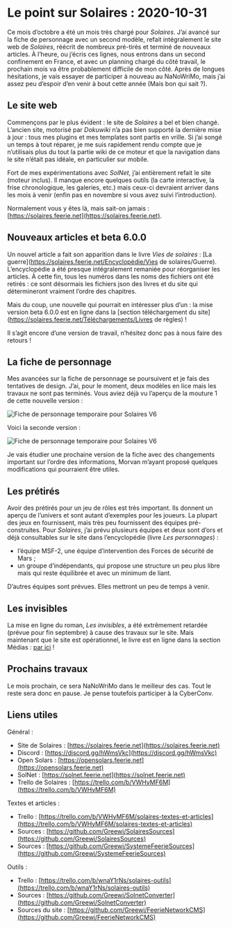 # Le point sur Solaires : 2020-10-31

Ce mois d’octobre a été un mois très chargé pour *Solaires*. J’ai avancé sur la fiche de personnage avec un second modèle, refait intégralement le site web de *Solaires*, réécrit de nombreux pré-tirés et terminé de nouveaux articles. À l’heure, ou j’écris ces lignes, nous entrons dans un second confinement en France, et avec un planning chargé du côté travail, le prochain mois va être probablement difficile de mon côté. Après de longues hésitations, je vais essayer de participer à nouveau au NaNoWriMo, mais j’ai assez peu d’espoir d’en venir à bout cette année (Mais bon qui sait ?).

## Le site web

Commençons par le plus évident : le site de *Solaires* a bel et bien changé. L’ancien site, motorisé par *Dokuwiki* n’a pas bien supporté la dernière mise à jour : tous mes plugins et mes templates sont partis en vrille. Si j’ai songé un temps à tout réparer, je me suis rapidement rendu compte que je n’utilisais plus du tout la partie wiki de ce moteur et que la navigation dans le site n’était pas idéale, en particulier sur mobile.

Fort de mes expérimentations avec *SolNet*, j’ai entièrement refait le site (moteur inclus). Il manque encore quelques outils (la carte interactive, la frise chronologique, les galeries, etc.) mais ceux-ci devraient arriver dans les mois à venir (enfin pas en novembre si vous avez suivi l’introduction).

Normalement vous y êtes là, mais sait-on jamais : [https://solaires.feerie.net](https://solaires.feerie.net).

## Nouveaux articles et beta 6.0.0

Un nouvel article a fait son apparition dans le livre *Vies de solaires* : [La guerre](https://solaires.feerie.net/Encyclopédie/Vies de solaires/Guerre). L’encyclopédie a été presque intégralement remaniée pour réorganiser les articles. À cette fin, tous les numéros dans les noms des fichiers ont été retirés : ce sont désormais les fichiers json des livres et du site qui détermineront vraiment l’ordre des chapitres.

Mais du coup, une nouvelle qui pourrait en intéresser plus d’un : la mise version beta 6.0.0 est en ligne dans la [section téléchargement du site](https://solaires.feerie.net/Téléchargements/Livres de règles) !

Il s’agit encore d’une version de travail, n’hésitez donc pas à nous faire des retours !

## La fiche de personnage

Mes avancées sur la fiche de personnage se poursuivent et je fais des tentatives de design. J’ai, pour le moment, deux modèles en lice mais les travaux ne sont pas terminés. Vous aviez déjà vu l’aperçu de la mouture 1 de cette nouvelle version :

![Fiche de personnage temporaire pour Solaires V6](illustrations/fiche_personnage_solaire_v16_1.png)

Voici la seconde version :

![Fiche de personnage temporaire pour Solaires V6](illustrations/fiche_personnage_solaire_v16_2.png)

Je vais étudier une prochaine version de la fiche avec des changements important sur l’ordre des informations, Morvan m’ayant proposé quelques modifications qui pourraient être utiles.

## Les prétirés

Avoir des prétirés pour un jeu de rôles est très important. Ils donnent un aperçu de l’univers et sont autant d’exemples pour les joueurs. La plupart des jeux en fournissent, mais très peu fournissent des équipes pré-construites. Pour *Solaires*, j’ai prévu plusieurs équipes et deux sont d’ors et déjà consultables sur le site dans l’encyclopédie (livre *Les personnages*) :
* l’équipe MSF-2, une équipe d’intervention des Forces de sécurité de Mars ;
* un groupe d’indépendants, qui propose une structure un peu plus libre mais qui reste équilibrée et avec un minimum de liant.

D’autres équipes sont prévues. Elles mettront un peu de temps à venir.

## Les invisibles

La mise en ligne du roman, *Les invisibles*, a été extrêmement retardée (prévue pour fin septembre) à cause des travaux sur le site. Mais maintenant que le site est opérationnel, le livre est en ligne dans la section Médias : [par ici](https://solaires.feerie.net/Médias/Récits) !

## Prochains travaux

Le mois prochain, ce sera NaNoWriMo dans le meilleur des cas. Tout le reste sera donc en pause. Je pense toutefois participer à la CyberConv.

## Liens utiles

Général :
* Site de Solaires : [https://solaires.feerie.net](https://solaires.feerie.net)
* Discord : [https://discord.gg/hWmsVkc](https://discord.gg/hWmsVkc)
* Open Solars : [https://opensolars.feerie.net](https://opensolars.feerie.net)
* SolNet : [https://solnet.feerie.net](https://solnet.feerie.net)
* Trello de Solaires : [https://trello.com/b/VWHyMF6M](https://trello.com/b/VWHyMF6M)

Textes et articles :
* Trello : [https://trello.com/b/VWHyMF6M/solaires-textes-et-articles](https://trello.com/b/VWHyMF6M/solaires-textes-et-articles)
* Sources : [https://github.com/Greewi/SolairesSources](https://github.com/Greewi/SolairesSources)
* Sources : [https://github.com/Greewi/SystemeFeerieSources](https://github.com/Greewi/SystemeFeerieSources)

Outils :
* Trello : [https://trello.com/b/wnaY1rNs/solaires-outils](https://trello.com/b/wnaY1rNs/solaires-outils)
* Sources : [https://github.com/Greewi/SolnetConverter](https://github.com/Greewi/SolnetConverter)
* Sources du site : [https://github.com/Greewi/FeerieNetworkCMS](https://github.com/Greewi/FeerieNetworkCMS)